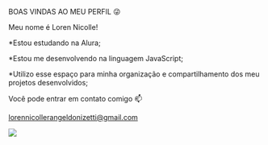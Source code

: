 BOAS VINDAS AO MEU PERFIL 😜

Meu nome é Loren Nicolle!

  *Estou estudando na Alura;
  
  *Estou me desenvolvendo na linguagem JavaScript;
  
  *Utilizo esse espaço para minha organização e compartilhamento dos meu projetos desenvolvidos;

  
Você pode entrar em contato comigo 📫

  lorennicollerangeldonizetti@gmail.com



![](https://media1.tenor.com/m/GaM2IijvoOUAAAAd/shy-dog-dog.gif)  
